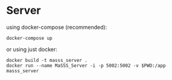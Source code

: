 # Server

using docker-compose (recommended):
```console
docker-compose up
```

or using just docker:

```console
docker build -t masss_server .
docker run --name MaSSS_Server -i -p 5002:5002 -v $PWD:/app masss_server 
```
